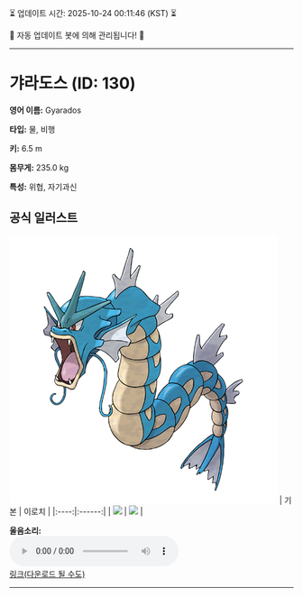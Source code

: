 
⏳ 업데이트 시간: 2025-10-24 00:11:46 (KST) ⏳

🤖 자동 업데이트 봇에 의해 관리됩니다! 🤖

---

# 갸라도스 (ID: 130)
**영어 이름:** Gyarados

**타입:** 물, 비행

**키:** 6.5 m

**몸무게:** 235.0 kg

**특성:** 위협, 자기과신

## 공식 일러스트
![](https://raw.githubusercontent.com/PokeAPI/sprites/master/sprites/pokemon/other/official-artwork/130.png)
| 기본 | 이로치 |
|:----:|:------:|
| <img src="http://play.pokemonshowdown.com/sprites/ani/gyarados.gif" width="200"> | <img src="http://play.pokemonshowdown.com/sprites/ani-shiny/gyarados.gif" width="200"> |

**울음소리:**<br><audio controls src="https://raw.githubusercontent.com/PokeAPI/cries/main/cries/pokemon/latest/130.ogg"></audio><br> [링크(다운로드 될 수도)](https://raw.githubusercontent.com/PokeAPI/cries/main/cries/pokemon/latest/130.ogg)


---
